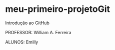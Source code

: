 # meu-primeiro-projetoGit
Introdução ao GitHub

PROFESSOR: 
    William A. Ferreira

ALUNOS:
    Emilly
